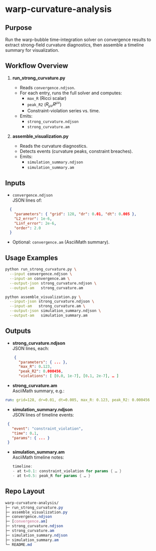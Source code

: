 # warp-curvature-analysis

## Purpose
Run the warp-bubble time-integration solver on convergence results to extract strong-field curvature diagnostics, then assemble a timeline summary for visualization.

## Workflow Overview
1. **run_strong_curvature.py**  
   - Reads `convergence.ndjson`.
   - For each entry, runs the full solver and computes:
     - `max_R` (Ricci scalar)
     - `peak_R2` ($R_{μν}R^{μν}$)
     - Constraint-violation series vs. time.
   - Emits:
     - `strong_curvature.ndjson`
     - `strong_curvature.am`

2. **assemble_visualization.py**  
   - Reads the curvature diagnostics.
   - Detects events (curvature peaks, constraint breaches).
   - Emits:
     - `simulation_summary.ndjson`
     - `simulation_summary.am`

## Inputs
- `convergence.ndjson`  
  JSON lines of:
```json
  {
    "parameters": { "grid": 128, "dr": 0.01, "dt": 0.005 },
    "L2_error": 1e-6,
    "Linf_error": 2e-6,
    "order": 2.0
  }
```

-   Optional: `convergence.am` (AsciiMath summary).
    

## Usage Examples

```bash
python run_strong_curvature.py \
  --input convergence.ndjson \
  --input-am convergence.am \
  --output-json strong_curvature.ndjson \
  --output-am   strong_curvature.am

python assemble_visualization.py \
  --input-json strong_curvature.ndjson \
  --input-am   strong_curvature.am \
  --output-json simulation_summary.ndjson \
  --output-am   simulation_summary.am
```

## Outputs

-   **strong\_curvature.ndjson**  
    JSON lines, each:
    
```json
    {
      "parameters": { ... },
      "max_R": 0.123,
      "peak_R2": 0.000456,
      "violations": [ [0.0, 1e-7], [0.1, 2e-7], … ]
```
    
-   **strong\_curvature.am**  
    AsciiMath summary, e.g.:
    
```yaml
run: grid=128, dr=0.01, dt=0.005, max_R: 0.123, peak_R2: 0.000456
```
    
-   **simulation\_summary.ndjson**  
    JSON lines of timeline events:
    
```json
 {
   "event": "constraint_violation",
   "time": 0.1,
   "params": { ... }
 }
```
    
-   **simulation\_summary.am**  
    AsciiMath timeline notes:
    
    ```csharp
    timeline:
    - at t=0.1: constraint_violation for params { … }
    - at t=0.5: peak_R for params { … }
    ```
    

## Repo Layout

```css
warp-curvature-analysis/
├─ run_strong_curvature.py
├─ assemble_visualization.py
├─ convergence.ndjson
├─ [convergence.am]
├─ strong_curvature.ndjson
├─ strong_curvature.am
├─ simulation_summary.ndjson
├─ simulation_summary.am
└─ README.md
